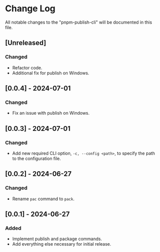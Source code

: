 # Change Log

All notable changes to the "pnpm-publish-cli" will be documented in this file.

## [Unreleased]

### Changed

- Refactor code.
- Additional fix for publish on Windows.

## [0.0.4] - 2024-07-01

### Changed

- Fix an issue with publish on Windows.

## [0.0.3] - 2024-07-01

### Changed

- Add new required CLI option, `-c, --config <path>`, to specify the path to the configuration file.

## [0.0.2] - 2024-06-27

### Changed

- Rename `pac` command to `pack`.

## [0.0.1] - 2024-06-27

### Added

- Implement publish and package commands.
- Add everything else necessary for initial release.

<!--
See: https://common-changelog.org/

## [0.0.1] - 2023-01-01

### Changed

### Added

### Removed

### Fixed
-->
